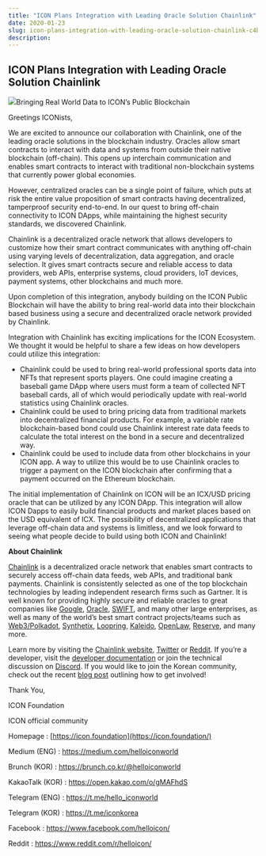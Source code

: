 ```yaml
---
title: "ICON Plans Integration with Leading Oracle Solution Chainlink"
date: 2020-01-23
slug: icon-plans-integration-with-leading-oracle-solution-chainlink-c4b746384096
description:
---
```


## ICON Plans Integration with Leading Oracle Solution Chainlink

![](https://cdn-images-1.medium.com/max/800/1*mbAITVwHkK3eZqyoqPDx8g.png)Bringing Real World Data to ICON’s Public Blockchain

Greetings ICONists,

We are excited to announce our collaboration with Chainlink, one of the leading oracle solutions in the blockchain industry. Oracles allow smart contracts to interact with data and systems from outside their native blockchain (off-chain). This opens up interchain communication and enables smart contracts to interact with traditional non-blockchain systems that currently power global economies.

However, centralized oracles can be a single point of failure, which puts at risk the entire value proposition of smart contracts having decentralized, tamperproof security end-to-end. In our quest to bring off-chain connectivity to ICON DApps, while maintaining the highest security standards, we discovered Chainlink.

Chainlink is a decentralized oracle network that allows developers to customize how their smart contract communicates with anything off-chain using varying levels of decentralization, data aggregation, and oracle selection. It gives smart contracts secure and reliable access to data providers, web APIs, enterprise systems, cloud providers, IoT devices, payment systems, other blockchains and much more.

Upon completion of this integration, anybody building on the ICON Public Blockchain will have the ability to bring real-world data into their blockchain based business using a secure and decentralized oracle network provided by Chainlink.

Integration with Chainlink has exciting implications for the ICON Ecosystem. We thought it would be helpful to share a few ideas on how developers could utilize this integration:

* Chainlink could be used to bring real-world professional sports data into NFTs that represent sports players. One could imagine creating a baseball game DApp where users must form a team of collected NFT baseball cards, all of which would periodically update with real-world statistics using Chainlink oracles.
* Chainlink could be used to bring pricing data from traditional markets into decentralized financial products. For example, a variable rate blockchain-based bond could use Chainlink interest rate data feeds to calculate the total interest on the bond in a secure and decentralized way.
* Chainlink could be used to include data from other blockchains in your ICON app. A way to utilize this would be to use Chainlink oracles to trigger a payment on the ICON blockchain after confirming that a payment occurred on the Ethereum blockchain.

The initial implementation of Chainlink on ICON will be an ICX/USD pricing oracle that can be utilized by any ICON DApp. This integration will allow ICON Dapps to easily build financial products and market places based on the USD equivalent of ICX. The possibility of decentralized applications that leverage off-chain data and systems is limitless, and we look forward to seeing what people decide to build using both ICON and Chainlink!

**About Chainlink**

[Chainlink](https://chain.link/) is a decentralized oracle network that enables smart contracts to securely access off-chain data feeds, web APIs, and traditional bank payments. Chainlink is consistently selected as one of the top blockchain technologies by leading independent research firms such as Gartner. It is well known for providing highly secure and reliable oracles to great companies like [Google](https://cloud.google.com/blog/products/data-analytics/building-hybrid-blockchain-cloud-applications-with-ethereum-and-google-cloud), [Oracle](https://www.forbes.com/sites/darrynpollock/2019/07/30/oracle-building-a-virtuous-cycle-of-innovation-with-start-ups-through-chainlink-and-blockchain/#30d94a3c4ffc), [SWIFT](https://www.coindesk.com/swift-startup-winner-demos-smart-contract-trade-5-financial-firms), and many other large enterprises, as well as many of the world’s best smart contract projects/teams such as [Web3/Polkadot](https://medium.com/web3foundation/web3-foundation-and-chainlink-announce-collaboration-df55ed462a3a), [Synthetix](https://blog.synthetix.io/synthetix-and-chainlink/), [Loopring](https://medium.com/loopring-protocol/chainlink-and-loopring-collaborate-on-oracles-for-zkrollup-dex-protocol-c1c8094afc27), [Kaleido](https://www.forbes.com/sites/sarahhansen/2018/11/08/consensys-kaleido-launches-full-stack-marketplace-platform-for-enterprise-blockchains/#6d849d2ad8ca), [OpenLaw](https://medium.com/@OpenLawOfficial/openlaw-teams-with-chainlink-to-bring-real-world-info-to-smart-contracts-4e7a3dac80a8), [Reserve](https://medium.com/reserve-currency/reserve-partners-with-chainlink-to-bolster-the-future-of-decentralized-stablecoins-5d486f37e92b), and many more.

Learn more by visiting the [Chainlink website](https://chain.link), [Twitter](https://twitter.com/chainlink) or [Reddit](https://www.reddit.com/r/Chainlink/). If you’re a developer, visit the [developer documentation](https://docs.chain.link) or join the technical discussion on [Discord](https://discord.gg/FGNyjhF). If you would like to join the Korean community, check out the recent [blog post](https://blog.chain.link/chainlink-korea-community/) outlining how to get involved!

Thank You,

ICON Foundation

ICON official community

Homepage : [https://icon.foundation](https://icon.foundation/)

Medium (ENG) : <https://medium.com/helloiconworld>

Brunch (KOR) : <https://brunch.co.kr/@helloiconworld>

KakaoTalk (KOR) : <https://open.kakao.com/o/gMAFhdS>

Telegram (ENG) : <https://t.me/hello_iconworld>

Telegram (KOR) : <https://t.me/iconkorea>

Facebook : <https://www.facebook.com/helloicon/>

Reddit : <https://www.reddit.com/r/helloicon/>

